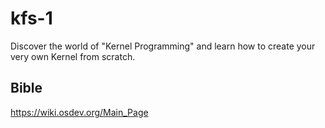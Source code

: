 # kfs-1
Discover the world of "Kernel Programming" and learn how to create your very own Kernel from scratch.

## Bible
https://wiki.osdev.org/Main_Page
